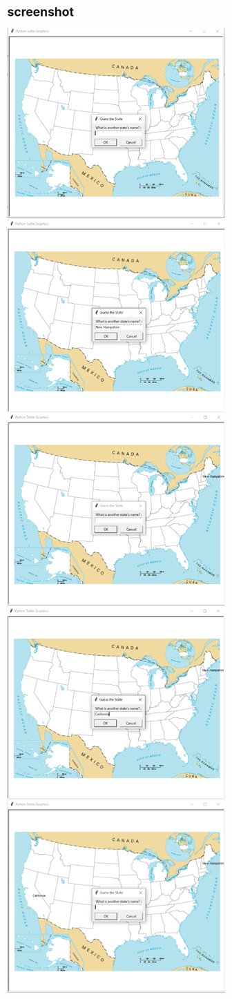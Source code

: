 # screenshot
![](example1.png)
![](example2.png)
![](example3.png)
![](example4.png)
![](example5.png)
